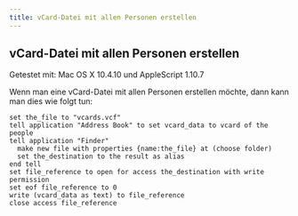 ```yaml
---
title: vCard-Datei mit allen Personen erstellen
---
```


## vCard-Datei mit allen Personen erstellen

Getestet mit: Mac OS X 10.4.10 und AppleScript 1.10.7

Wenn man eine vCard-Datei mit allen Personen erstellen möchte, dann kann man dies wie folgt tun:

```applescript
set the_file to "vcards.vcf"
tell application "Address Book" to set vcard_data to vcard of the people
tell application "Finder"
  make new file with properties {name:the_file} at (choose folder)
  set the_destination to the result as alias
end tell
set file_reference to open for access the_destination with write permission
set eof file_reference to 0
write (vcard_data as text) to file_reference
close access file_reference
```
